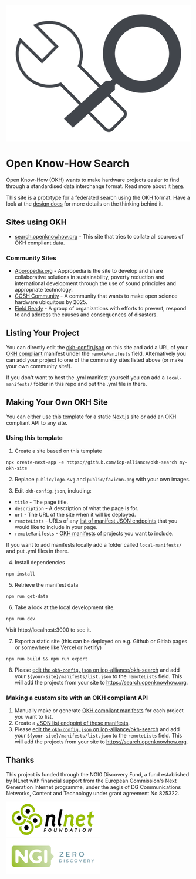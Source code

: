 [![Open Know-How logo](public/logo.svg)](https://search.openknowhow.org)


# Open Know-How Search
Open Know-How (OKH) wants to make hardware projects easier to find through a standardised data interchange format. Read more about it [here](https://www.internetofproduction.org/open-know-how).

This site is a prototype for a federated search using the OKH format. Have a look at the [design docs](design-docs/README.md) for more details on the thinking behind it.

## Sites using OKH

- [search.openknowhow.org](https://search.openknowhow.org) - This site that tries to collate all sources of OKH compliant data.

### Community Sites

- [Appropedia.org](https://appropedia.org) - Appropedia is the site to develop and share collaborative solutions in sustainability, poverty reduction and international development through the use of sound principles and appropriate technology.
- [GOSH Community](https://projects.openhardware.science) - A community that wants to make open science hardware ubiquitous by 2025.
- [Field Ready](https://field-ready-projects.openknowhow.org) - A group of organizations with efforts to prevent, respond to and address the causes and consequences of disasters.

## Listing Your Project

You can directly edit the [okh-config.json](okh-config.json) on this site and add a URL of your [OKH compliant][standard] manifest under the `remoteManifests` field. Alternatively you can add your project to one of the community sites listed above (or make your own community site!).

If you don't want to host the .yml manifest yourself you can add a `local-manifests/` folder in this repo and put the .yml file in there.

## Making Your Own OKH Site

You can either use this template for a static [Next.js](https://nextjs.org) site or add an OKH compliant API to any site.

### Using this template

1. Create a site based on this template

```
npx create-next-app -e https://github.com/iop-alliance/okh-search my-okh-site
```

2. Replace `public/logo.svg` and `public/favicon.png` with your own images.

3. Edit `okh-config.json`, including:
  - `title` - The page title.
  - `description` - A description of what the page is for.
  - `url` - The URL of the site when it will be deployed.
  - `remoteLists` - URLs of any [list of manifest JSON endpoints][json-list-forum-post] that you would like to include in your page.
  - `remoteManifests` - [OKH manifests][standard] of projects you want to include.

  If you want to add manifests locally add a folder called `local-manifests/` and put .yml files in there.

4. Install dependencies

```
npm install
```

5. Retrieve the manifest data

```
npm run get-data
```

6. Take a look at the local development site.

```
npm run dev
```

Visit http://localhost:3000 to see it. 

7. Export a static site (this can be deployed on e.g. Github or Gitlab pages or somewhere like Vercel or Netlify)

```
npm run build && npm run export
```

8. Please [edit the `okh-config.json` on iop-alliance/okh-search](https://github.com/iop-alliance/okh-search/edit/master/okh-config.json) and add your `${your-site}/manifests/list.json` to the `remoteLists` field. This will add the projects from your site to https://search.openknowhow.org.


### Making a custom site with an OKH compliant API

1. Manually make or generate [OKH compliant manifests][standard] for each project you want to list.
2. Create a [JSON list endpoint of these manifests][json-list-forum-post].
3. Please [edit the `okh-config.json` on iop-alliance/okh-search](https://github.com/iop-alliance/okh-search/edit/master/okh-config.json) and add your `${your-site}/manifests/list.json` to the `remoteLists` field. This will add the projects from your site to https://search.openknowhow.org.


[json-list-forum-post]: https://community.internetofproduction.org/t/use-simple-json-list-instead-of-json-feed/81
[standard]: https://standards.internetofproduction.org/pub/okh


## Thanks

This project is funded through the NGI0 Discovery Fund, a fund established by NLnet with financial support from the European Commission's Next Generation Internet programme, under the aegis of DG Communications Networks, Content and Technology under grant agreement No 825322.

[![nlnet banner](design-docs/readme-images/nlnet.png)](https://nlnet.nl/)
[![ngi0 banner](design-docs/readme-images/ngi0.png)](https://nlnet.nl/NGI0)


[iop-okh]: https://www.internetofproduction.org/open-know-how
